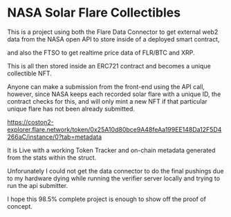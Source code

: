 # NASA Solar Flare Collectibles

This is a project using both the Flare Data Connector to get external web2 data from the NASA open API to store inside of a deployed smart contract, 

and also the FTSO to get realtime price data of FLR/BTC and XRP.


This is all then stored inside an ERC721 contract and becomes a unique collectible NFT. 

Anyone can make a submission from the front-end using the API call, however, since NASA keeps each recorded solar flare with a unique ID, the contract checks for this, and will only 
mint a new NFT if that particular unique flare has not been already submitted. 

https://coston2-explorer.flare.network/token/0x25A10d80bce9A48feAa199EE148Da12F5D4266aC/instance/0?tab=metadata


It is Live with a working Token Tracker and on-chain metadata generated from the stats within the struct. 

Unforunately I could not get the data connector to do the final pushings due to my hardware dying while running the verifier server locally and trying to run the api submitter. 

I hope this 98.5% complete project is enough to show off the proof of concept. 

